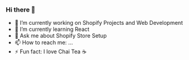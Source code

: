 ### Hi there 👋


- 🔭 I’m currently working on Shopify Projects and Web Development
- 🌱 I’m currently learning React
- 💬 Ask me about Shopify Store Setup
- 📫 How to reach me: ...
- ⚡ Fun fact: I love Chai Tea ☕️

